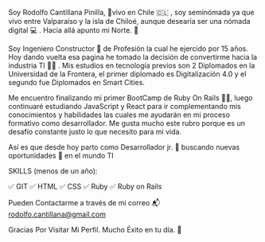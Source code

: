 Soy Rodolfo Cantillana Pinilla, :round_pushpin:vivo en Chile :chile: , soy seminómada ya que vivo entre Valparaíso y la isla de Chiloé, aunque desearía ser una nómada digital :computer:
. Hacia allá apunto mi Norte. :dart: 

Soy Ingeniero Constructor :construction_worker: de Profesión la cual he ejercido por 15 años. Hoy dando vuelta esa pagina he tomado la decisión de convertirme hacia la industria TI :man_technologist:
.
Mis estudios en tecnología previos son 2 Diplomados en la Universidad de la Frontera, el primer diplomado es Digitalización 4.0 y el segundo fue Diplomados en Smart Cities.

Me encuentro finalizando mi primer BootCamp de Ruby On Rails :student:, luego continuaré estudiando JavaScript y React para ir complementando mis conocimientos y habilidades las cuales me ayudarán en mi proceso formativo como desarrollador. Me gusta mucho este rubro porque es un desafío constante justo lo que necesito para mi vida. 

Así es que desde hoy parto como Desarrollador jr. :beginner: buscando nuevas oportunidades :mag_right: en el mundo TI

SKILLS (menos de un año):

:white_check_mark: GIT 
:white_check_mark: HTML 
:white_check_mark: CSS 
:white_check_mark: Ruby 
:white_check_mark: Ruby on Rails 

Pueden Contactarme a través de mi correo :mailbox_with_mail:
rodolfo.cantillana@gmail.com

Gracias Por Visitar Mi Perfil. Mucho Éxito en tu día. :lady_beetle:
